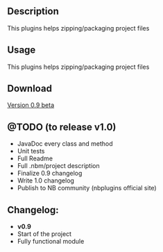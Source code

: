 Description
---------------------------------------
This plugins helps zipping/packaging project files

Usage
---------------------------------------
This plugins helps zipping/packaging project files

Download
---------------------------------------
[Version 0.9 beta](https://github.com/downloads/willybarro/ProjectZipper/0.9.nbm)

@TODO (to release v1.0)
---------------------------------------
- JavaDoc every class and method
- Unit tests
- Full Readme
- Full .nbm/project description
- Finalize 0.9 changelog
- Write 1.0 changelog
- Publish to NB community (nbplugins official site)


Changelog:
---------------------------------------
- __v0.9__
 - Start of the project
 - Fully functional module
